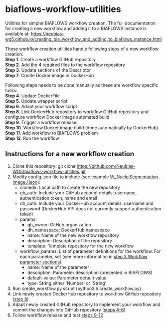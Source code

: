 # biaflows-workflow-utilities
Utilities for simpler BIAFLOWS workflow creation. The full documentation for creating a new workflow and adding it to a BIAFLOWS instance is available at:
https://neubias-wg5.github.io/creating_bia_workflow_and_adding_to_biaflows_instance.html

These workflow creation utilities handle following steps of a new workflow creation:\
**Step 1**. Create a workflow GitHub repository\
**Step 2**. Add the 4 required files to the workflow repository\
**Step 3**. Update sections of the Descriptor\
**Step 7**. Create Docker image in DockerHub

Following steps needs to be done manually as these are workflow specific tasks:\
**Step 4**. Update DockerFile\
**Step 5**. Update wrapper script\
**Step 6**. Adapt your workflow script\
**Step 8**. Link DockerHub repository to workflow GitHub repository and configure workflow Docker image automated build\
**Step 9**. Trigger a workflow release\
**Step 10**. Workflow Docker image build (done automatically by DockerHub)\
**Step 11**. Add workflow to BIAFLOWS problem\
**Step 12**. Run the workflow

## Instructions for a new workflow creation
1. Clone this repository: git clone https://github.com/Neubias-WG5/biaflows-workflow-utilities.git
2. Modify config.json file to include (see example [W_NucleiSegmentation-ImageJ.json](https://github.com/Neubias-WG5/biaflows-workflow-utilities/blob/master/W_NucleiSegmentation-ImageJ_example.json)):
    - clonedir: Local path to create the new repository
    - gh_auth: Include your GitHub account details: username, authentication token, name and email
    - dh_auth: Include your DockerHub account details: username and password (DockerHub API does not currently support authentication token)
    - params:
        - gh_owner: GitHub organization
        - dh_namespace: DockerHub namespace
        - name: Name of the new workflow repository
        - description: Description of the repository
        - template: Template repository for the new workflow
    - workflow_params: List of parameter definitions for the workflow. For each parameter, set (see more information in [step 3 Workflow parameter sections](https://neubias-wg5.github.io/creating_bia_workflow_and_adding_to_biaflows_instance.html)):
        - name: Name of the parameter
        - description: Parameter description (presented in BIAFLOWS)
        - default-value: Parameter default value
        - type: String either 'Number' or 'String'
3. Run create_workflow.py script (python3.6 create_workflow.py)
4. Link newly created DockerHub repository to workflow GitHub repository ([step 8](https://neubias-wg5.github.io/creating_bia_workflow_and_adding_to_biaflows_instance.html))
5. Adapt newly created GitHub repository to implement your workflow and commit the changes into GitHub repository ([steps 4-6](https://neubias-wg5.github.io/creating_bia_workflow_and_adding_to_biaflows_instance.html))
6. Follow workflow release and test [steps 9-12](https://neubias-wg5.github.io/creating_bia_workflow_and_adding_to_biaflows_instance.html)
